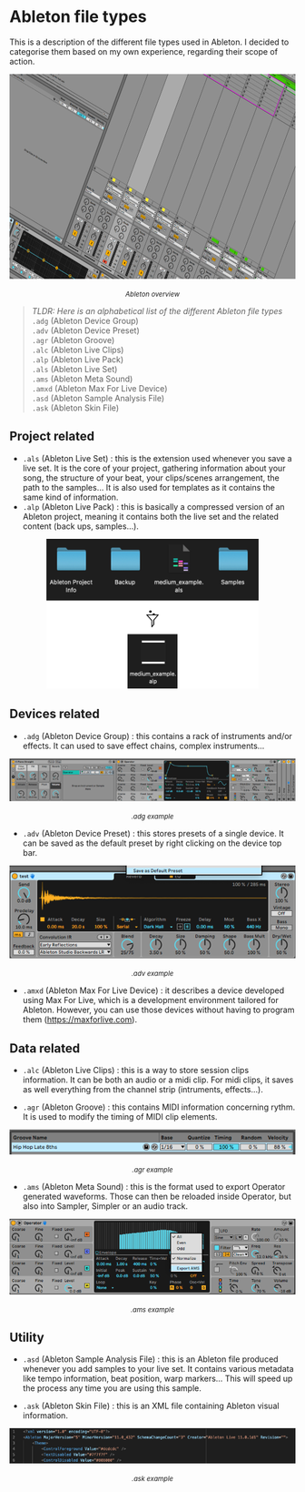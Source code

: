 # Ableton file types

This is a description of the different file types used in Ableton. I decided to categorise them based on my own experience, regarding their scope of action.

<div align="center"><img src="assets/0_preview.png" alt="Ableton overview" width="640" height=360><p><small><i>Ableton overview</i></small></p></div>

> *TLDR: Here is an alphabetical list of the different Ableton file types*  
`.adg` (Ableton Device Group)  
`.adv` (Ableton Device Preset)  
`.agr` (Ableton Groove)  
`.alc` (Ableton Live Clips)  
`.alp` (Ableton Live Pack)  
`.als` (Ableton Live Set)  
`.ams` (Ableton Meta Sound)  
`.amxd` (Ableton Max For Live Device)  
`.asd` (Ableton Sample Analysis File)  
`.ask` (Ableton Skin File)  

## Project related
- `.als` (Ableton Live Set) : this is the extension used whenever you save a live set. It is the core of your project, gathering information about your song, the structure of your beat, your clips/scenes arrangement, the path to the samples… It is also used for templates as it contains the same kind of information.
- `.alp` (Ableton Live Pack) : this is basically a compressed version of an Ableton project, meaning it contains both the live set and the related content (back ups, samples…).

<div align="center"><img src="assets/1_alp_als.png" alt=".alp/.als mechanism"></div>

## Devices related
- `.adg` (Ableton Device Group) : this contains a rack of instruments and/or effects. It can used to save effect chains, complex instruments…

<div align="center"><img src="assets/2_adg_example.png" alt=".adg example"><p><small><i>.adg example</i></small></p></div>

- `.adv` (Ableton Device Preset) : this stores presets of a single device. It can be saved as the default preset by right clicking on the device top bar.

<div align="center"><img src="assets/3_adv_example.png" alt=".adv example"><p><small><i>.adv example</i></small></p></div>

- `.amxd` (Ableton Max For Live Device) : it describes a device developed using Max For Live, which is a development environment tailored for Ableton. However, you can use those devices without having to program them (https://maxforlive.com).

## Data related
- `.alc` (Ableton Live Clips) : this is a way to store session clips information. It can be both an audio or a midi clip. For midi clips, it saves as well everything from the channel strip (intruments, effects…).

- `.agr` (Ableton Groove) : this contains MIDI information concerning rythm. It is used to modify the timing of MIDI clip elements.

<div align="center"><img src="assets/4_agr_example.png" alt=".agr example"><p><small><i>.agr example</i></small></p></div>

- `.ams` (Ableton Meta Sound) : this is the format used to export Operator generated waveforms. Those can then be reloaded inside Operator, but also into Sampler, Simpler or an audio track.

<div align="center"><img src="assets/5_ams_example.png" alt=".ams example"><p><small><i>.ams example</i></small></p></div>

## Utility
- `.asd` (Ableton Sample Analysis File) : this is an Ableton file produced whenever you add samples to your live set. It contains various metadata like tempo information, beat position, warp markers… This will speed up the process any time you are using this sample.

- `.ask` (Ableton Skin File) : this is an XML file containing Ableton visual information.

<div align="center"><img src="assets/6_ask_example.png" alt=".ask example"><p><small><i>.ask example</i></small></p></div>
